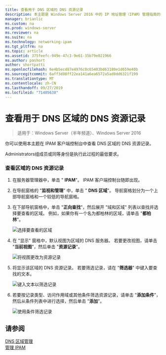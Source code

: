 ```yaml
---
title: 查看用于 DNS 区域的 DNS 资源记录
description: 本主题是 Windows Server 2016 中的 IP 地址管理（IPAM）管理指南的一部分。
manager: brianlic
ms.custom: na
ms.prod: windows-server
ms.reviewer: na
ms.suite: na
ms.technology: networking-ipam
ms.tgt_pltfrm: na
ms.topic: article
ms.assetid: 375feefc-949e-47c3-9e61-35b79e021966
ms.author: pashort
author: shortpatti
ms.openlocfilehash: 6e4b5ecd87e4976c0c65403bd63180e1d659e40b
ms.sourcegitcommit: 6aff3d88ff22ea141a6ea6572a5ad8dd6321f199
ms.translationtype: MT
ms.contentlocale: zh-CN
ms.lasthandoff: 09/27/2019
ms.locfileid: "71405638"
---
```

# <a name="view-dns-resource-records-for-a-dns-zone"></a>查看用于 DNS 区域的 DNS 资源记录

>适用于：Windows Server（半年频道）、Windows Server 2016

你可以使用本主题在 IPAM 客户端控制台中查看 DNS 区域的 DNS 资源记录。  
  
Administrators组成员或同等身份是执行此过程的最低要求。  
  
### <a name="to-view-dns-resource-records-for-a-zone"></a>查看区域的 DNS 资源记录  
  
1.  在服务器管理器中，单击 " **IPAM**"。 IPAM 客户端控制台随即出现。  
  
2.  在导航窗格的 "**监视和管理**" 中，单击 " **DNS 区域**"。  导航窗格划分为一个上部导航窗格和一个较低的导航窗格。  
  
3.  在下部导航窗格中，单击 "**正向查找**"，然后展开 "域和区域" 列表以查找并选择要查看的区域。 例如，如果你有一个名为都柏林的区域，请单击 "**都柏林**"。  
  
    ![选择要查看的区域](../../media/View-DNS-Resource-Records-for-a-DNS-Zone/ipam_DNSzones_01a.jpg)  

  
4.  在 "显示" 窗格中，默认视图为区域的 DNS 服务器。 若要更改视图，请单击 "**当前视图**"，然后单击 "**资源记录**"。  
  
    ![将视图更改为资源记录](../../media/View-DNS-Resource-Records-for-a-DNS-Zone/ipam_Zone_RR_02.jpg)  
  
5.  将显示该区域的 DNS 资源记录。 若要筛选记录，请在 "**筛选器**" 中键入要查找的文本。  
  
    ![键入文本以筛选记录](../../media/View-DNS-Resource-Records-for-a-DNS-Zone/ipam_DNSzones_01c.jpg)  
  
6.  若要按记录类型、访问作用域或其他条件筛选资源记录，请单击 "**添加条件**"，然后从条件列表中进行选择，然后单击 "**添加**"。  
  
    ![使用条件筛选记录](../../media/View-DNS-Resource-Records-for-a-DNS-Zone/ipam_DNSzones_01d.jpg)  
  
## <a name="see-also"></a>请参阅  
[DNS 区域管理](DNS-Zone-Management.md)  
[管理 IPAM](Manage-IPAM.md)  
  


